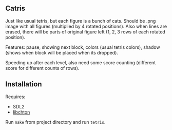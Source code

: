Catris
------

Just like usual tetris, but each figure is a bunch of cats.
Should be .png image with all figures (multiplied by 4 rotated positions).
Also when lines are erased, there will be parts of original figure left (1, 2, 3 rows of each rotated position).

Features: pause, showing next block, colors (usual tetris colors), shadow (shows when block will be placed when its dropped).

Speeding up after each level, also need some score counting (different score for different counts of rows).

## Installation

Requires:

* SDL2
* [libchton](https://github.com/umi0451/libchthon)

Run `make` from project directory and run `tetris`.
